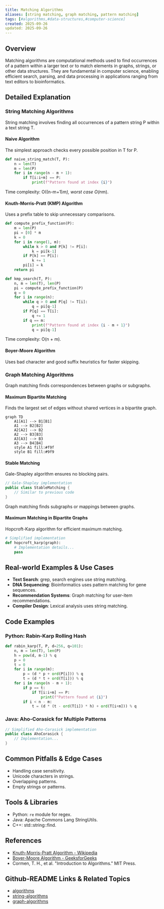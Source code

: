 ```yaml
---
title: Matching Algorithms
aliases: [string matching, graph matching, pattern matching]
tags: [#algorithms,#data-structures,#computer-science]
created: 2025-09-26
updated: 2025-09-26
---
```


## Overview

Matching algorithms are computational methods used to find occurrences of a pattern within a larger text or to match elements in graphs, strings, or other data structures. They are fundamental in computer science, enabling efficient search, parsing, and data processing in applications ranging from text editors to bioinformatics.

## Detailed Explanation

### String Matching Algorithms

String matching involves finding all occurrences of a pattern string P within a text string T.

#### Naive Algorithm
The simplest approach checks every possible position in T for P.

```python
def naive_string_match(T, P):
    n = len(T)
    m = len(P)
    for i in range(n - m + 1):
        if T[i:i+m] == P:
            print(f"Pattern found at index {i}")
```

Time complexity: O((n-m+1)*m), worst case O(n*m).

#### Knuth-Morris-Pratt (KMP) Algorithm
Uses a prefix table to skip unnecessary comparisons.

```python
def compute_prefix_function(P):
    m = len(P)
    pi = [0] * m
    k = 0
    for i in range(1, m):
        while k > 0 and P[k] != P[i]:
            k = pi[k-1]
        if P[k] == P[i]:
            k += 1
        pi[i] = k
    return pi

def kmp_search(T, P):
    n, m = len(T), len(P)
    pi = compute_prefix_function(P)
    q = 0
    for i in range(n):
        while q > 0 and P[q] != T[i]:
            q = pi[q-1]
        if P[q] == T[i]:
            q += 1
        if q == m:
            print(f"Pattern found at index {i - m + 1}")
            q = pi[q-1]
```

Time complexity: O(n + m).

#### Boyer-Moore Algorithm
Uses bad character and good suffix heuristics for faster skipping.

### Graph Matching Algorithms

Graph matching finds correspondences between graphs or subgraphs.

#### Maximum Bipartite Matching
Finds the largest set of edges without shared vertices in a bipartite graph.

```mermaid
graph TD
    A1[A1] --> B1[B1]
    A1 --> B2[B2]
    A2[A2] --> B2
    A2 --> B3[B3]
    A3[A3] --> B3
    A3 --> B4[B4]
    style A1 fill:#f9f
    style B1 fill:#9f9
```

#### Stable Matching
Gale-Shapley algorithm ensures no blocking pairs.

```java
// Gale-Shapley implementation
public class StableMatching {
    // Similar to previous code
}
```

Graph matching finds subgraphs or mappings between graphs.

#### Maximum Matching in Bipartite Graphs
Hopcroft-Karp algorithm for efficient maximum matching.

```python
# Simplified implementation
def hopcroft_karp(graph):
    # Implementation details...
    pass
```

## Real-world Examples & Use Cases

- **Text Search**: grep, search engines use string matching.
- **DNA Sequencing**: Bioinformatics uses pattern matching for gene sequences.
- **Recommendation Systems**: Graph matching for user-item recommendations.
- **Compiler Design**: Lexical analysis uses string matching.

## Code Examples

### Python: Rabin-Karp Rolling Hash

```python
def rabin_karp(T, P, d=256, q=101):
    n, m = len(T), len(P)
    h = pow(d, m-1) % q
    p = 0
    t = 0
    for i in range(m):
        p = (d * p + ord(P[i])) % q
        t = (d * t + ord(T[i])) % q
    for i in range(n - m + 1):
        if p == t:
            if T[i:i+m] == P:
                print(f"Pattern found at {i}")
        if i < n - m:
            t = (d * (t - ord(T[i]) * h) + ord(T[i+m])) % q
```

### Java: Aho-Corasick for Multiple Patterns

```java
// Simplified Aho-Corasick implementation
public class AhoCorasick {
    // Implementation...
}
```

## Common Pitfalls & Edge Cases

- Handling case sensitivity.
- Unicode characters in strings.
- Overlapping patterns.
- Empty strings or patterns.

## Tools & Libraries

- Python: `re` module for regex.
- Java: Apache Commons Lang StringUtils.
- C++: std::string::find.

## References

- [Knuth-Morris-Pratt Algorithm - Wikipedia](https://en.wikipedia.org/wiki/Knuth%E2%80%93Morris%E2%80%93Pratt_algorithm)
- [Boyer-Moore Algorithm - GeeksforGeeks](https://www.geeksforgeeks.org/boyer-moore-algorithm-for-pattern-searching/)
- Cormen, T. H., et al. "Introduction to Algorithms." MIT Press.

## Github-README Links & Related Topics

- [algorithms](../algorithms/README.md)
- [string-algorithms](../string-algorithms/README.md)
- [graph-algorithms](../graph-algorithms/README.md)